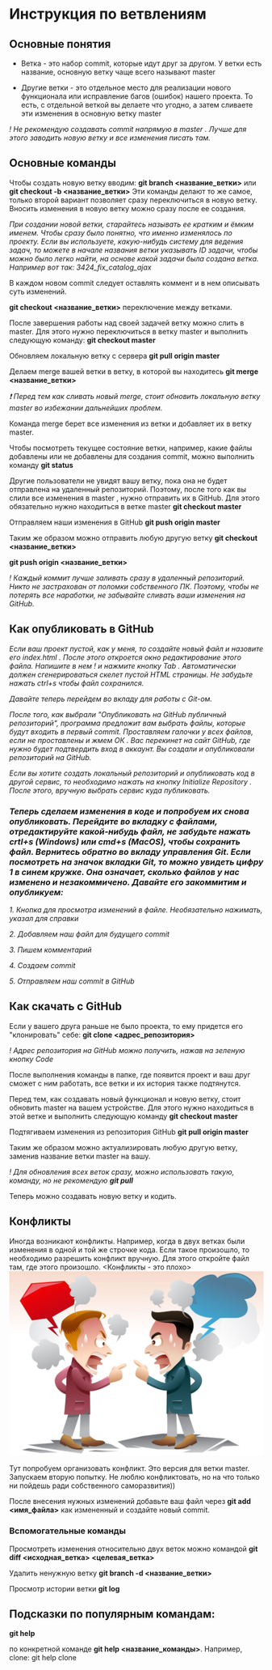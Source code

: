 # **Инструкция по ветвлениям**

## **Основные понятия**
* Ветка - это набор commit, которые идут друг за другом. У ветки есть название, основную ветку чаще всего называют master

* Другие ветки - это отдельное место для реализации нового функционала или исправление багов (ошибок) нашего проекта. То есть, с отдельной веткой вы делаете что угодно, а затем сливаете эти изменения в основную ветку master

*! Не рекомендую создавать commit напрямую в master . Лучше для этого заводить новую ветку и все изменения писать там.*

## **Основные команды**

Чтобы создать новую ветку вводим:
**git branch <название_ветки>**
или **git checkout -b <название_ветки>**
Эти команды делают то же самое, только второй вариант позволяет сразу переключиться в новую ветку. Вносить изменения в новую ветку можно сразу после ее создания.

*При создании новой ветки, старайтесь называть ее кратким и ёмким именем. Чтобы сразу было понятно, что именно изменялось по проекту. Если вы используете, какую-нибудь систему для ведения задач, то можете в начале названия ветки указывать ID задачи, чтобы можно было легко найти, на основе какой задачи была создана ветка. Например вот так: 3424_fix_catalog_ajax*

В каждом новом commit следует оставлять коммент и в нем описывать суть изменений.

**git checkout <название_ветки>** переключение между ветками.

После завершения работы над своей задачей ветку можно слить в master. Для этого нужно переключиться в ветку master и выполнить следующую команду:
**git checkout master** 

Обновляем локальную ветку с сервера
**git pull origin master**

Делаем merge вашей ветки в ветку, в которой вы находитесь **git merge <название_ветки>**

*❗️ Перед тем как сливать новый merge, стоит обновить локальную ветку master во избежании дальнейших проблем.*

Команда merge берет все изменения из ветки и добавляет их в ветку master.

Чтобы посмотреть текущее состояние ветки, например, какие файлы добавлены или не добавлены для создания commit, можно выполнить команду **git status**

Другие пользователи не увидят вашу ветку, пока она не будет отправлена на удаленный репозиторий. Поэтому, после того как вы слили все изменения в master , нужно отправить их в GitHub. Для этого обязательно нужно находиться в ветке master **git checkout master**

Отправляем наши изменения в GitHub
**git push origin master**

Таким же образом можно отправить любую другую ветку **git checkout <название_ветки>**

**git push origin <название_ветки>**

*! Каждый коммит лучше заливать сразу в удаленный репозиторий. Никто не застрахован от поломки собственного ПК. Поэтому, чтобы не потерять все наработки, не забывайте сливать ваши изменения на GitHub.*

## **Как опубликовать в GitHub**

*Если ваш проект пустой, как у меня, то создайте новый файл и назовите его index.html . После этого откроется окно редактирование этого файла. Напишите в нем ! и нажмите кнопку Tab . Автоматически должен сгенерироваться скелет пустой HTML страницы. Не забудьте нажать ctrl+s чтобы файл сохранился.*

*Давайте теперь перейдем во вкладу для работы с Git-ом.*

*После того, как выбрали "Опубликовать на GitHub публичный репозиторий", программа предложит вам выбрать файлы, которые будут входить в первый commit. Проставляем галочки у всех файлов, если не проставлены и жмем ОК . Вас перекинет на сайт GitHub, где нужно будет подтвердить вход в аккаунт. Вы создали и опубликовали репозиторий на GitHub.*

*Если вы хотите создать локальный репозиторий и опубликовать код в другой сервис, то необходимо нажать на кнопку Initialize Repository . После этого, вручную выбрать сервис куда публиковать.*


### *Теперь сделаем изменения в коде и попробуем их снова опубликовать. Перейдите во вкладку с файлами, отредактируйте какой-нибудь файл, не забудьте нажать crtl+s (Windows) или cmd+s (MacOS), чтобы сохранить файл. Вернитесь обратно во вкладу управления Git. Если посмотреть на значок вкладки Git, то можно увидеть цифру 1 в синем кружке. Она означает, сколько файлов у нас изменено и незакоммичено. Давайте его закоммитим и опубликуем:*

*1. Кнопка для просмотра изменений в файле. Необязательно нажимать, указал для справки*

*2. Добавляем наш файл для будущего commit*

*3. Пишем комментарий*

*4. Создаем commit*

*5. Отправляем наш commit в GitHub*

## **Как скачать с GitHub**

Если у вашего друга раньше не было проекта, то ему придется его "клонировать" себе: **git clone <адрес_репозитория>**

*! Адрес репозитория на GitHub можно получить, нажав на зеленую кнопку Code*

После выполнения команды в папке, где появится проект и ваш друг сможет с ним работать, все ветки и их история также подтянутся.

Перед тем, как создавать новый функционал и новую ветку, стоит обновить master на вашем устройстве. Для этого нужно находиться в этой ветке и выполнить следующую команду **git checkout master**

Подтягиваем изменения из репозитория GitHub **git pull origin master**

Таким же образом можно актуализировать любую другую ветку, заменив название ветки master на вашу.

*! Для обновления всех веток сразу, можно использовать такую, команду, но не рекомендую **git pull***

Теперь можно создавать новую ветку и кодить.

## **Конфликты**
Иногда возникают конфликты. Например, когда в двух ветках были изменения в одной и той же строчке кода. Если такое произошло, то необходимо разрешить конфликт вручную. Для этого откройте файл там, где этого произошло. 
<Конфликты - это плохо>
![давайте жить дружно!](conf.jpg)

Тут попробуем организовать конфликт. Это версия для ветки master. Запускаем вторую попытку.
Не люблю конфликтовать, но на что только ни пойдешь ради собственного саморазвития))

После внесения нужных изменений добавьте ваш файл через **git add <имя_файла>** как измененный и создайте новый commit.

### Вспомогательные команды
Просмотреть изменения относительно двух веток можно командой **git diff <исходная_ветка> <целевая_ветка>**

Удалить ненужную ветку **git branch -d <название_ветки>**

Просмотр истории ветки **git log**

## Подсказки по популярным командам:

**git help**

по конкретной команде
**git help <название_команды>**.
Например, clone: git help clone